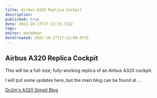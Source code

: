 ```yaml
---
title: Airbus A320 Replica Cockpit
description: 
published: true
date: 2022-10-17T17:12:15.711Z
tags: 
editor: markdown
dateCreated: 2022-10-17T17:12:09.977Z
---
```


## Airbus A320 Replica Cockpit

This will be a full-size, fully-working replica of an Airbus A320 cockpit.

I will put some updates here, but the main blog can be found at ...

[DrJim's A320 Simpit Blog](http://a320simpit.blogspot.com.au/)
